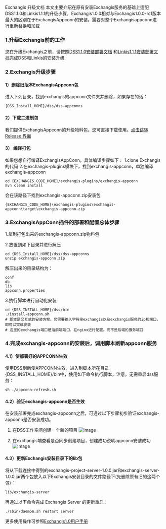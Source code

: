 Exchangis 升级文档
本文主要介绍在原有安装Exchangis服务的基础上适配DSS1.1.0和Linkis1.1.1的升级步骤，Exchangis1.0.0相对与Exchangis1.0.0-rc1版本最大的区别在于ExchangisAppconn的安装，需要对整个Exchangisappconn进行重新替换和加载
### 1.升级Exchangis前的工作
您在升级Exchangis之前，请按照[DSS1.1.0安装部署文档](https://github.com/WeBankFinTech/Exchangis/blob/dev-1.0.1-rc/docs/zh_CN/ch1/exchangis_deploy_cn.md)
和[Linkis1.1.1安装部署文档](https://github.com/WeBankFinTech/Exchangis/blob/dev-1.0.1-rc/docs/zh_CN/ch1/exchangis_deploy_cn.md)完成DSS和Linkis的安装升级

### 2.Exchangis升级步骤

#### 1）删除旧版本ExchangisAppconn包

进入下列目录，找到exchangis的appconn文件夹并删除，如果存在的话：
```
{DSS_Install_HOME}/dss/dss-appconns
```

#### 2）下载二进制包
我们提供ExchangisAppconn的升级物料包，您可直接下载使用。[点击跳转 Release 界面](https://osp-1257653870.cos.ap-guangzhou.myqcloud.com/WeDatasphere/Exchangis/exchangis1.0.0-rc/exchangis-appconn.zip)

#### 3） 编译打包

如果您想自行编译ExchangisAppConn，具体编译步骤如下：
1.clone Exchangis的代码
2.在exchangis-plugins模块下，找到exchangis-appconn，单独编译exchangis-appconn
```
cd {EXCHANGIS_CODE_HOME}/exchangis-plugins/exchangis-appconn
mvn clean install
```
会在该路径下找到exchangis-appconn.zip安装包
```
{EXCHANGIS_CODE_HOME}\exchangis-plugins\exchangis-appconn\target\exchangis-appconn.zip
```

### 3.ExchangisAppConn插件的部署和配置总体步骤
1.拿到打包出来的exchangis-appconn.zip物料包

2.放置到如下目录并进行解压

```
cd {DSS_Install_HOME}/dss/dss-appconns
unzip exchangis-appconn.zip
```
解压出来的目录结构为：
```
conf
db
lib
appconn.properties
```

3.执行脚本进行自动化安装

```shell
cd {DSS_INSTALL_HOME}/dss/bin
./install-appconn.sh
# 脚本是交互式的安装方案，您需要输入字符串exchangis以及exchangis服务的ip和端口，即可以完成安装
# 这里的exchangis端口是指前端端口，在nginx进行配置。而不是后端的服务端口
```

### 4.完成exchangis-appconn的安装后，调用脚本刷新appconn服务

#### 4.1）使部署好的APPCONN生效
使用DSS刷新使APPCONN生效，进入到脚本所在目录{DSS_INSTALL_HOME}/bin中，使用如下命令执行脚本，注意，无需重启dss服务：
```
sh ./appconn-refresh.sh
```

#### 4.2）验证exchangis-appconn是否生效
在安装部署完成exchangis-appconn之后，可通过以下步骤初步验证exchangis-appconn是否安装成功。
1.	在DSS工作空间创建一个新的项目
![image](https://user-images.githubusercontent.com/27387830/169782142-b2fc2633-e605-4553-9433-67756135a6f1.png)

2.	在exchangis端查看是否同步创建项目，创建成功说明appconn安装成功
![image](https://user-images.githubusercontent.com/27387830/169782337-678f2df0-080a-495a-b59f-a98c5a427cf8.png)

#### 4.3）更新Exchangis安装目录下的lib包

将从下载连接中得到的exchangis-project-server-1.0.0.jar和exchangis-server-1.0.0.jar两个包放入以下Exchangis安装目录的文件路径下(先删除原有旧的这两个包)：

```$xslt
lib/exchangis-server
```

再通过以下命令完成 Exchangis Server 的更新重启：
   
   ```shell script
   ./sbin/daemon.sh restart server
   ```

 更多使用操作可参照[Exchangis1.0用户手册](https://github.com/WeBankFinTech/Exchangis/blob/dev-1.0.1-rc/docs/zh_CN/ch1/exchangis_user_manual_cn.md)
